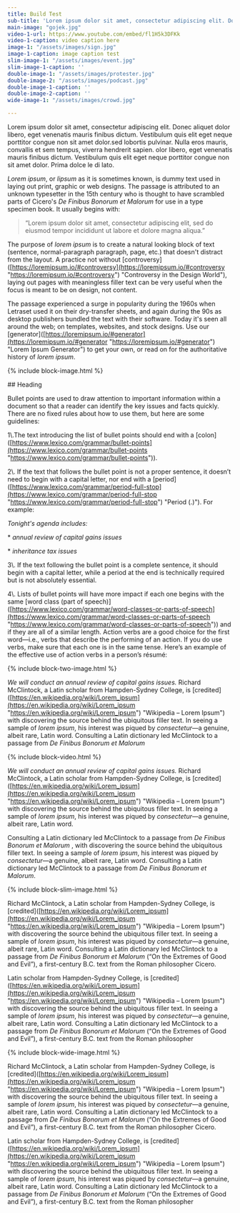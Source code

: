 ```yaml
---
title: Build Test
sub-title: 'Lorem ipsum dolor sit amet, consectetur adipiscing elit. Donec aliquet dolor libero, eget venenatis mauris finibus dictum. Vestibulum quis elit'
main-image: "gojek.jpg"
video-1-url: https://www.youtube.com/embed/fl1H5k3DFKk
video-1-caption: video caption here
image-1: "/assets/images/sign.jpg"
image-1-caption: image caption test
slim-image-1: "/assets/images/event.jpg"
slim-image-1-caption: ''
double-image-1: "/assets/images/protester.jpg"
double-image-2: "/assets/images/podcast.jpg"
double-image-1-caption: ''
double-image-2-caption: ''
wide-image-1: "/assets/images/crowd.jpg"

---
```

<div id="intro-paragraph" class="paragraph col-md-8 offset-md-2" markdown=1>

Lorem ipsum dolor sit amet, consectetur adipiscing elit. Donec aliquet dolor libero, eget venenatis mauris finibus dictum. Vestibulum quis elit eget neque porttitor congue non sit amet dolor.sed lobortis pulvinar. Nulla eros mauris, convallis et sem tempus, viverra hendrerit sapien. olor libero, eget venenatis mauris finibus dictum. Vestibulum quis elit eget neque porttitor congue non sit amet dolor. Prima dolce le di lato.

</div>

<div class="normal-paragraph paragraph col-md-8 offset-md-2" markdown=1>

_Lorem ipsum_, or _lipsum_ as it is sometimes known, is dummy text used in laying out print, graphic or web designs. The passage is attributed to an unknown typesetter in the 15th century who is thought to have scrambled parts of Cicero's _De Finibus Bonorum et Malorum_ for use in a type specimen book. It usually begins with:

> “Lorem ipsum dolor sit amet, consectetur adipiscing elit, sed do eiusmod tempor incididunt ut labore et dolore magna aliqua.”

The purpose of _lorem ipsum_ is to create a natural looking block of text (sentence, normal-paragraph paragraph, page, etc.) that doesn't distract from the layout. A practice not without \[controversy\]([https://loremipsum.io/#controversy](https://loremipsum.io/#controversy "https://loremipsum.io/#controversy") "Controversy in the Design World"), laying out pages with meaningless filler text can be very useful when the focus is meant to be on design, not content.

The passage experienced a surge in popularity during the 1960s when Letraset used it on their dry-transfer sheets, and again during the 90s as desktop publishers bundled the text with their software. Today it's seen all around the web; on templates, websites, and stock designs. Use our \[generator\]([https://loremipsum.io/#generator](https://loremipsum.io/#generator "https://loremipsum.io/#generator") "Lorem Ipsum Generator") to get your own, or read on for the authoritative history of _lorem ipsum_.

</div>

{% include block-image.html %}

<div class="normal-paragraph paragraph col-md-8 offset-md-2" markdown=1 >

\## Heading

Bullet points are used to draw attention to important information within a document so that a reader can identify the key issues and facts quickly. There are no fixed rules about how to use them, but here are some guidelines:

1\\.The text introducing the list of bullet points should end with a \[colon\]([https://www.lexico.com/grammar/bullet-points](https://www.lexico.com/grammar/bullet-points "https://www.lexico.com/grammar/bullet-points")).

2\\. If the text that follows the bullet point is not a proper sentence, it doesn’t need to begin with a capital letter, nor end with a \[period\]([https://www.lexico.com/grammar/period-full-stop](https://www.lexico.com/grammar/period-full-stop "https://www.lexico.com/grammar/period-full-stop") "Period (.)"). For example:

_Tonight's agenda includes:_

\* _annual review of capital gains issues_

\*  _inheritance tax issues_

3\\. If the text following the bullet point is a complete sentence, it should begin with a capital letter, while a period at the end is technically required but is not absolutely essential.

4\\. Lists of bullet points will have more impact if each one begins with the same \[word class (part of speech)\]([https://www.lexico.com/grammar/word-classes-or-parts-of-speech](https://www.lexico.com/grammar/word-classes-or-parts-of-speech "https://www.lexico.com/grammar/word-classes-or-parts-of-speech")) and if they are all of a similar length. Action verbs are a good choice for the first word—i.e., verbs that describe the performing of an action. If you do use verbs, make sure that each one is in the same tense. Here’s an example of the effective use of action verbs in a person’s résumé:

</div>

{% include block-two-image.html %}

<div class="normal-paragraph paragraph col-md-8 offset-md-2" markdown=1>

_We will conduct an annual review of capital gains issues._ Richard McClintock, a Latin scholar from Hampden-Sydney College, is \[credited\]([https://en.wikipedia.org/wiki/Lorem_ipsum](https://en.wikipedia.org/wiki/Lorem_ipsum "https://en.wikipedia.org/wiki/Lorem_ipsum") "Wikipedia – Lorem Ipsum") with discovering the source behind the ubiquitous filler text. In seeing a sample of _lorem ipsum_, his interest was piqued by _consectetur_—a genuine, albeit rare, Latin word. Consulting a Latin dictionary led McClintock to a passage from _De Finibus Bonorum et Malorum_

</div>

{% include block-video.html %}

<div class="normal-paragraph paragraph col-md-8 offset-md-2" markdown=1>

_We will conduct an annual review of capital gains issues._ Richard McClintock, a Latin scholar from Hampden-Sydney College, is \[credited\]([https://en.wikipedia.org/wiki/Lorem_ipsum](https://en.wikipedia.org/wiki/Lorem_ipsum "https://en.wikipedia.org/wiki/Lorem_ipsum") "Wikipedia – Lorem Ipsum") with discovering the source behind the ubiquitous filler text. In seeing a sample of _lorem ipsum_, his interest was piqued by _consectetur_—a genuine, albeit rare, Latin word.

Consulting a Latin dictionary led McClintock to a passage from _De Finibus Bonorum et Malorum_ , with discovering the source behind the ubiquitous filler text. In seeing a sample of _lorem ipsum_, his interest was piqued by _consectetur_—a genuine, albeit rare, Latin word. Consulting a Latin dictionary led McClintock to a passage from _De Finibus Bonorum et Malorum_.

</div>

{% include block-slim-image.html %}

<div class="normal-paragraph paragraph col-md-8 offset-md-2" markdown=1>

Richard McClintock, a Latin scholar from Hampden-Sydney College, is \[credited\]([https://en.wikipedia.org/wiki/Lorem_ipsum](https://en.wikipedia.org/wiki/Lorem_ipsum "https://en.wikipedia.org/wiki/Lorem_ipsum") "Wikipedia – Lorem Ipsum") with discovering the source behind the ubiquitous filler text. In seeing a sample of _lorem ipsum_, his interest was piqued by _consectetur_—a genuine, albeit rare, Latin word. Consulting a Latin dictionary led McClintock to a passage from _De Finibus Bonorum et Malorum_ (“On the Extremes of Good and Evil”), a first-century B.C. text from the Roman philosopher Cicero.

Latin scholar from Hampden-Sydney College, is \[credited\]([https://en.wikipedia.org/wiki/Lorem_ipsum](https://en.wikipedia.org/wiki/Lorem_ipsum "https://en.wikipedia.org/wiki/Lorem_ipsum") "Wikipedia – Lorem Ipsum") with discovering the source behind the ubiquitous filler text. In seeing a sample of _lorem ipsum_, his interest was piqued by _consectetur_—a genuine, albeit rare, Latin word. Consulting a Latin dictionary led McClintock to a passage from _De Finibus Bonorum et Malorum_ (“On the Extremes of Good and Evil”), a first-century B.C. text from the Roman philosopher

</div>

{% include block-wide-image.html %}

<div class="normal-paragraph paragraph col-md-8 offset-md-2" markdown=1>

Richard McClintock, a Latin scholar from Hampden-Sydney College, is \[credited\]([https://en.wikipedia.org/wiki/Lorem_ipsum](https://en.wikipedia.org/wiki/Lorem_ipsum "https://en.wikipedia.org/wiki/Lorem_ipsum") "Wikipedia – Lorem Ipsum") with discovering the source behind the ubiquitous filler text. In seeing a sample of _lorem ipsum_, his interest was piqued by _consectetur_—a genuine, albeit rare, Latin word. Consulting a Latin dictionary led McClintock to a passage from _De Finibus Bonorum et Malorum_ (“On the Extremes of Good and Evil”), a first-century B.C. text from the Roman philosopher Cicero.

Latin scholar from Hampden-Sydney College, is \[credited\]([https://en.wikipedia.org/wiki/Lorem_ipsum](https://en.wikipedia.org/wiki/Lorem_ipsum "https://en.wikipedia.org/wiki/Lorem_ipsum") "Wikipedia – Lorem Ipsum") with discovering the source behind the ubiquitous filler text. In seeing a sample of _lorem ipsum_, his interest was piqued by _consectetur_—a genuine, albeit rare, Latin word. Consulting a Latin dictionary led McClintock to a passage from _De Finibus Bonorum et Malorum_ (“On the Extremes of Good and Evil”), a first-century B.C. text from the Roman philosopher

</div>